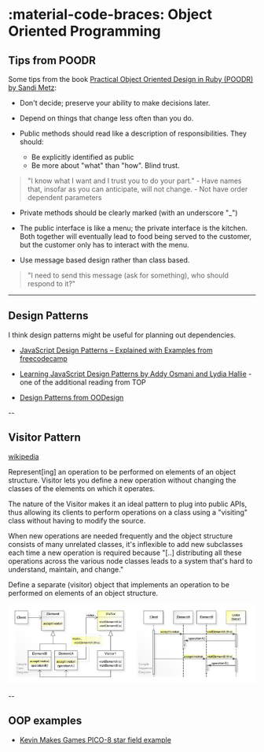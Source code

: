 :material-code-braces: Object Oriented Programming
========================
## Tips from POODR

Some tips from the book [Practical Object Oriented Design in Ruby (POODR) by Sandi Metz](https://www.poodr.com/):

- Don't decide; preserve your ability to make decisions later.

- Depend on things that change less often than you do.

- Public methods should read like a description of responsibilities. They should:

    - Be explicitly identified as public
    - Be more about "what" than "how". Blind trust.
 > "I know what I want and I trust you to do your part."
    - Have names that, insofar as you can anticipate, will not change.
    - Not have order dependent parameters

- Private methods should be clearly marked (with an underscore "_")

- The public interface is like a menu; the private interface is the kitchen. Both together will eventually lead to food being served to the customer, but the customer only has to interact with the menu.

- Use message based design rather than class based.
> "I need to send this message (ask for something), who should respond to it?"

---

## Design Patterns

I think design patterns might be useful for planning out dependencies.

- [JavaScript Design Patterns – Explained with Examples  from freecodecamp](https://www.freecodecamp.org/news/javascript-design-patterns-explained/)

- [Learning JavaScript Design Patterns by Addy Osmani and Lydia Hallie](https://www.patterns.dev/) -  one of the additional reading from TOP

- [Design Patterns from OODesign](https://www.oodesign.com/)

--

## Visitor Pattern

[wikipedia](https://en.wikipedia.org/wiki/Visitor_pattern?ref=hackernoon.com)

Represent[ing] an operation to be performed on elements of an object structure. Visitor lets you define a new operation without changing the classes of the elements on which it operates.

The nature of the Visitor makes it an ideal pattern to plug into public APIs, thus allowing its clients to perform operations on a class using a "visiting" class without having to modify the source.

When new operations are needed frequently and the object structure consists of many unrelated classes, it's inflexible to add new subclasses each time a new operation is required because "[..] distributing all these operations across the various node classes leads to a system that's hard to understand, maintain, and change."

Define a separate (visitor) object that implements an operation to be performed on elements of an object structure.

![W3sDesign_Visitor_Design_Pattern_UML](../../media/W3sDesign_Visitor_Design_Pattern_UML.jpg)


--

## OOP examples

- [Kevin Makes Games PICO-8 star field example](../gamedevNotes/PICO-8/oop-in-pico8.md#star-field-example)